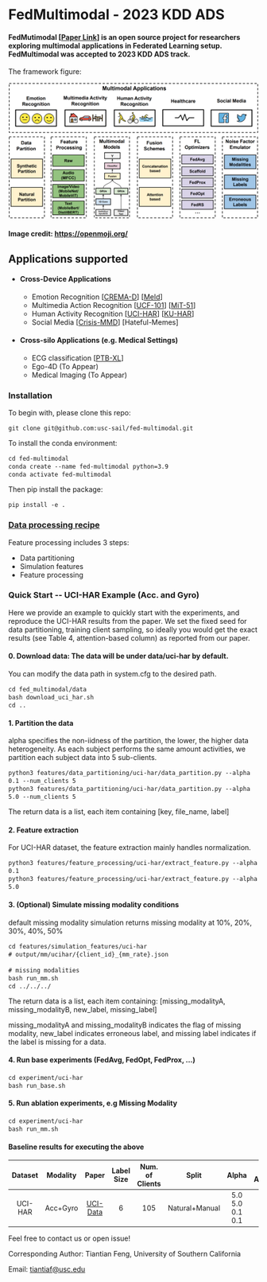 
# FedMultimodal - 2023 KDD ADS
#### FedMutimodal [[Paper Link](https://arxiv.org/pdf/2306.09486.pdf)] is an open source project for researchers exploring multimodal applications in Federated Learning setup. FedMultimodal was accepted to 2023 KDD ADS track. 

The framework figure:

<div align="center">
 <img src="fed_multimodal/img/FedMultimodal.jpg" width="750px">
</div>

#### Image credit: https://openmoji.org/


## Applications supported
* #### Cross-Device Applications
    * Emotion Recognition [[CREMA-D](https://github.com/usc-sail/fed-multimodal/tree/main/fed_multimodal/experiment/crema_d)] [[Meld](https://github.com/usc-sail/fed-multimodal/tree/main/fed_multimodal/experiment/meld)]
    * Multimedia Action Recognition [[UCF-101](https://github.com/usc-sail/fed-multimodal/tree/main/fed_multimodal/experiment/ucf101)] [[MiT-51](https://github.com/usc-sail/fed-multimodal/tree/main/fed_multimodal/experiment/mit51)]
    * Human Activity Recognition [[UCI-HAR](https://github.com/usc-sail/fed-multimodal/tree/main/fed_multimodal/experiment/uci-har)] [[KU-HAR](https://github.com/usc-sail/fed-multimodal/tree/main/fed_multimodal/experiment/ku-har)] 
    * Social Media [[Crisis-MMD](https://github.com/usc-sail/fed-multimodal/tree/main/fed_multimodal/experiment/crisis-mmd)] [Hateful-Memes]
* #### Cross-silo Applications (e.g. Medical Settings)
    * ECG classification [[PTB-XL](https://github.com/usc-sail/fed-multimodal/tree/main/fed_multimodal/experiment/ptb-xl)]
    * Ego-4D (To Appear)
    * Medical Imaging (To Appear)

### Installation
To begin with, please clone this repo:
```
git clone git@github.com:usc-sail/fed-multimodal.git
```

To install the conda environment:
```
cd fed-multimodal
conda create --name fed-multimodal python=3.9
conda activate fed-multimodal
```

Then pip install the package:
```
pip install -e .
```

### [Data processing recipe](https://github.com/usc-sail/fed-multimodal/tree/main/fed_multimodal/features)

Feature processing includes 3 steps:

* Data partitioning
* Simulation features
* Feature processing

### Quick Start -- UCI-HAR Example (Acc. and Gyro)
Here we provide an example to quickly start with the experiments, and reproduce the UCI-HAR results from the paper. We set the fixed seed for data partitioning, training client sampling, so ideally you would get the exact results (see Table 4, attention-based column) as reported from our paper.


#### 0. Download data: The data will be under data/uci-har by default. 

You can modify the data path in system.cfg to the desired path.

```
cd fed_multimodal/data
bash download_uci_har.sh
cd ..
```

#### 1. Partition the data

alpha specifies the non-iidness of the partition, the lower, the higher data heterogeneity. As each subject performs the same amount activities, we partition each subject data into 5 sub-clients.

```
python3 features/data_partitioning/uci-har/data_partition.py --alpha 0.1 --num_clients 5
python3 features/data_partitioning/uci-har/data_partition.py --alpha 5.0 --num_clients 5
```

The return data is a list, each item containing [key, file_name, label]

#### 2. Feature extraction

For UCI-HAR dataset, the feature extraction mainly handles normalization.

```
python3 features/feature_processing/uci-har/extract_feature.py --alpha 0.1
python3 features/feature_processing/uci-har/extract_feature.py --alpha 5.0
```


#### 3. (Optional) Simulate missing modality conditions

default missing modality simulation returns missing modality at 10%, 20%, 30%, 40%, 50%

```
cd features/simulation_features/uci-har
# output/mm/ucihar/{client_id}_{mm_rate}.json

# missing modalities
bash run_mm.sh
cd ../../../
```
The return data is a list, each item containing:
[missing_modalityA, missing_modalityB, new_label, missing_label]

missing_modalityA and missing_modalityB indicates the flag of missing modality, new_label indicates erroneous label, and missing label indicates if the label is missing for a data.

#### 4. Run base experiments (FedAvg, FedOpt, FedProx, ...)
```
cd experiment/uci-har
bash run_base.sh
```

#### 5. Run ablation experiments, e.g Missing Modality
```
cd experiment/uci-har
bash run_mm.sh
```

#### Baseline results for executing the above
Dataset | Modality | Paper | Label Size | Num. of Clients | Split | Alpha | FL Algorithm | F1 (Federated) | Learning Rate | Global Epoch |
|:---:|:---:|:---:|:---:|:---:|:---:|:---:|:---:|:---:| :---:| :---:|
UCI-HAR | Acc+Gyro | [UCI-Data](https://archive.ics.uci.edu/ml/datasets/human+activity+recognition+using+smartphones) | 6 | 105 | Natural+Manual | 5.0 <br> 5.0 <br> 0.1 <br> 0.1 |  FedAvg <br> FedOpt <br> FedAvg <br> FedOpt | 77.74% <br> 85.17% <br> 76.66% <br> 79.80% | 0.05 | 200 |



Feel free to contact us or open issue!

Corresponding Author: Tiantian Feng, University of Southern California

Email: tiantiaf@usc.edu
